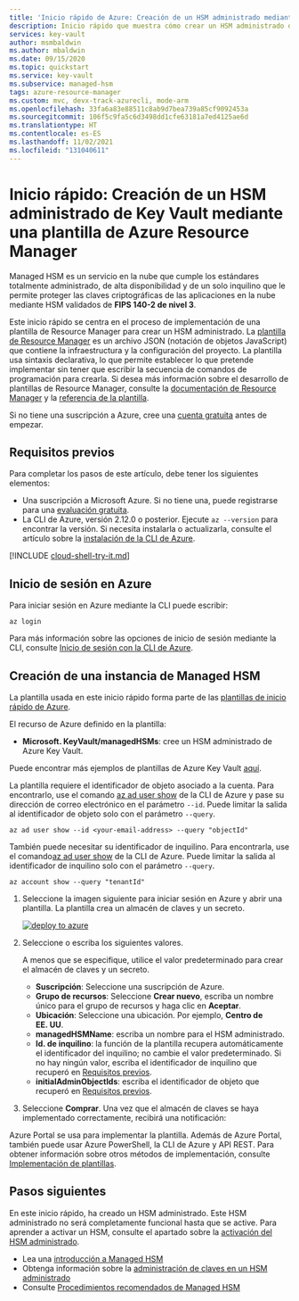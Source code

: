 ```yaml
---
title: 'Inicio rápido de Azure: Creación de un HSM administrado mediante una plantilla de Azure Resource Manager'
description: Inicio rápido que muestra cómo crear un HSM administrado de Azure Key Vault mediante una plantilla de Resource Manager
services: key-vault
author: msmbaldwin
ms.author: mbaldwin
ms.date: 09/15/2020
ms.topic: quickstart
ms.service: key-vault
ms.subservice: managed-hsm
tags: azure-resource-manager
ms.custom: mvc, devx-track-azurecli, mode-arm
ms.openlocfilehash: 33fa6a83e88511c8ab9d7bea739a85cf9092453a
ms.sourcegitcommit: 106f5c9fa5c6d3498dd1cfe63181a7ed4125ae6d
ms.translationtype: HT
ms.contentlocale: es-ES
ms.lasthandoff: 11/02/2021
ms.locfileid: "131040611"
---
```

# <a name="quickstart-create-an-key-vault-managed-hsm-using-an-azure-resource-manager-template"></a>Inicio rápido: Creación de un HSM administrado de Key Vault mediante una plantilla de Azure Resource Manager

Managed HSM es un servicio en la nube que cumple los estándares totalmente administrado, de alta disponibilidad y de un solo inquilino que le permite proteger las claves criptográficas de las aplicaciones en la nube mediante HSM validados de **FIPS 140-2 de nivel 3**.  

Este inicio rápido se centra en el proceso de implementación de una plantilla de Resource Manager para crear un HSM administrado.  La [plantilla de Resource Manager](../../azure-resource-manager/templates/overview.md) es un archivo JSON (notación de objetos JavaScript) que contiene la infraestructura y la configuración del proyecto. La plantilla usa sintaxis declarativa, lo que permite establecer lo que pretende implementar sin tener que escribir la secuencia de comandos de programación para crearla. Si desea más información sobre el desarrollo de plantillas de Resource Manager, consulte la [documentación de Resource Manager](../../azure-resource-manager/index.yml) y la [referencia de la plantilla](/azure/templates/microsoft.keyvault/allversions).

Si no tiene una suscripción a Azure, cree una [cuenta gratuita](https://azure.microsoft.com/free/?WT.mc_id=A261C142F) antes de empezar.

## <a name="prerequisites"></a>Requisitos previos

Para completar los pasos de este artículo, debe tener los siguientes elementos:

- Una suscripción a Microsoft Azure. Si no tiene una, puede registrarse para una [evaluación gratuita](https://azure.microsoft.com/pricing/free-trial).
- La CLI de Azure, versión 2.12.0 o posterior. Ejecute `az --version` para encontrar la versión. Si necesita instalarla o actualizarla, consulte el artículo sobre la [instalación de la CLI de Azure]( /cli/azure/install-azure-cli).


[!INCLUDE [cloud-shell-try-it.md](../../../includes/cloud-shell-try-it.md)]

## <a name="sign-in-to-azure"></a>Inicio de sesión en Azure

Para iniciar sesión en Azure mediante la CLI puede escribir:

```azurecli
az login
```

Para más información sobre las opciones de inicio de sesión mediante la CLI, consulte [Inicio de sesión con la CLI de Azure](/cli/azure/authenticate-azure-cli).

## <a name="create-a-manage-hsm"></a>Creación de una instancia de Managed HSM

La plantilla usada en este inicio rápido forma parte de las [plantillas de inicio rápido de Azure](https://azure.microsoft.com/resources/templates/managed-hsm-create/).

El recurso de Azure definido en la plantilla:

* **Microsoft. KeyVault/managedHSMs**: cree un HSM administrado de Azure Key Vault.

Puede encontrar más ejemplos de plantillas de Azure Key Vault [aquí](https://azure.microsoft.com/resources/templates/?resourceType=Microsoft.Keyvault).

La plantilla requiere el identificador de objeto asociado a la cuenta. Para encontrarlo, use el comando [az ad user show](/cli/azure/ad/user#az_ad_user_show) de la CLI de Azure y pase su dirección de correo electrónico en el parámetro `--id`. Puede limitar la salida al identificador de objeto solo con el parámetro `--query`.

```azurecli-interactive
az ad user show --id <your-email-address> --query "objectId"
```

También puede necesitar su identificador de inquilino. Para encontrarla, use el comando[az ad user show](/cli/azure/account#az_account_show) de la CLI de Azure. Puede limitar la salida al identificador de inquilino solo con el parámetro `--query`.

 ```azurecli-interactive
 az account show --query "tenantId"
 ```

1. Seleccione la imagen siguiente para iniciar sesión en Azure y abrir una plantilla. La plantilla crea un almacén de claves y un secreto.

    <a href="https://portal.azure.com/#create/Microsoft.Template/uri/https%3A%2F%2Fraw.githubusercontent.com%2FAzure%2Fazure-quickstart-templates%2F%2Fmaster%2Fquickstarts%2Fmicrosoft.keyvault%2Fmanaged-hsm-create%2Fazuredeploy.json"><img src="../media/deploy-to-azure.svg" alt="deploy to azure"/></a>

2. Seleccione o escriba los siguientes valores.

    A menos que se especifique, utilice el valor predeterminado para crear el almacén de claves y un secreto.

    - **Suscripción**: Seleccione una suscripción de Azure.
    - **Grupo de recursos**: Seleccione **Crear nuevo**, escriba un nombre único para el grupo de recursos y haga clic en **Aceptar**.
    - **Ubicación**: Seleccione una ubicación. Por ejemplo, **Centro de EE. UU**.
    - **managedHSMName**: escriba un nombre para el HSM administrado.
    - **Id. de inquilino**: la función de la plantilla recupera automáticamente el identificador del inquilino; no cambie el valor predeterminado.  Si no hay ningún valor, escriba el identificador de inquilino que recuperó en [Requisitos previos](#prerequisites).
    * **initialAdminObjectIds**: escriba el identificador de objeto que recuperó en [Requisitos previos](#prerequisites).

3. Seleccione **Comprar**. Una vez que el almacén de claves se haya implementado correctamente, recibirá una notificación:

Azure Portal se usa para implementar la plantilla. Además de Azure Portal, también puede usar Azure PowerShell, la CLI de Azure y API REST. Para obtener información sobre otros métodos de implementación, consulte [Implementación de plantillas](../../azure-resource-manager/templates/deploy-powershell.md).

## <a name="next-steps"></a>Pasos siguientes

En este inicio rápido, ha creado un HSM administrado. Este HSM administrado no será completamente funcional hasta que se active. Para aprender a activar un HSM, consulte el apartado sobre la [activación del HSM administrado](quick-create-cli.md#activate-your-managed-hsm).

- Lea una [introducción a Managed HSM](overview.md)
- Obtenga información sobre la [administración de claves en un HSM administrado](key-management.md)
- Consulte [Procedimientos recomendados de Managed HSM](best-practices.md)

